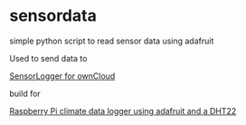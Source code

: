 # sensordata
simple python script to read sensor data using adafruit

Used to send data to

[SensorLogger for ownCloud](https://github.com/alexstocker/sensorlogger)

build for

[Raspberry Pi climate data logger using adafruit and a DHT22](https://www.html5live.at/2017/03/raspberry-pi-climate-data-logger-using-adafruit-and-a-dht22/)


